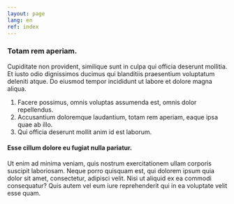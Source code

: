 ```yaml
---
layout: page
lang: en
ref: index
---
```


### Totam rem aperiam.

Cupiditate non provident, similique sunt in culpa qui officia deserunt mollitia. Et iusto odio dignissimos ducimus qui blanditiis praesentium voluptatum deleniti atque. Do eiusmod tempor incididunt ut labore et dolore magna aliqua.

1. Facere possimus, omnis voluptas assumenda est, omnis dolor repellendus.
2. Accusantium doloremque laudantium, totam rem aperiam, eaque ipsa quae ab illo.
3. Qui officia deserunt mollit anim id est laborum.

#### Esse cillum dolore eu fugiat nulla pariatur.

Ut enim ad minima veniam, quis nostrum exercitationem ullam corporis suscipit laboriosam. Neque porro quisquam est, qui dolorem ipsum quia dolor sit amet, consectetur, adipisci velit. Nisi ut aliquid ex ea commodi consequatur? Quis autem vel eum iure reprehenderit qui in ea voluptate velit esse quam.
